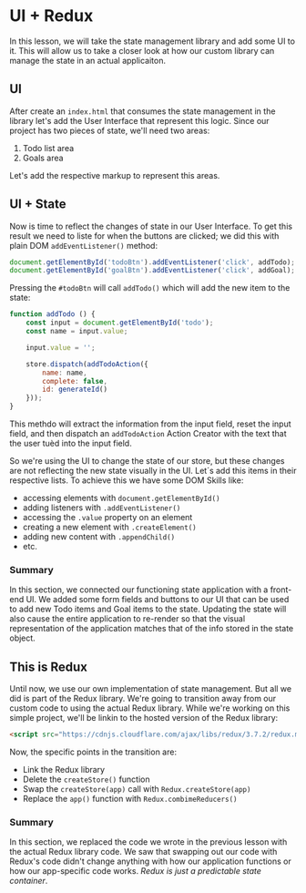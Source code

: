 UI + Redux
==========

In this lesson, we will take the state management library and add some UI to it. This will allow us to take a closer look at how our custom library can manage the state in an actual applicaiton.

UI
--

After create an `index.html` that consumes the state management in the library let's add the User Interface that represent this logic. Since our project has two pieces of state, we'll need two areas:

1. Todo list area
2. Goals area

Let's add the respective markup to represent this areas.

UI + State
----------

Now is time to reflect the changes of state in our User Interface. To get this result we need to liste for when the buttons are clicked; we did this with plain DOM `addEventListener()` method:

```js
document.getElementById('todoBtn').addEventListener('click', addTodo);
document.getElementById('goalBtn').addEventListener('click', addGoal);
```

Pressing the `#todoBtn` will call `addTodo()` which will add the new item to the state:

```js
function addTodo () {
    const input = document.getElementById('todo');
    const name = input.value;

    input.value = '';

    store.dispatch(addTodoAction({
        name: name,
        complete: false,
        id: generateId()
    }));
}
```

This methdo will extract the information from the input field, reset the input field, and then dispatch an `addTodoAction` Action Creator with the text that the user tuèd into the input field.

So we're using the UI to change the state of our store, but these changes are not reflecting the new state visually in the UI. Let´s add this items in their respective lists. To achieve this we have some DOM Skills like:

- accessing elements with `document.getElementById()`
- adding listeners with `.addEventListener()`
- accessing the `.value` property on an element
- creating a new element with `.createElement()`
- adding new content with `.appendChild()`
- etc.

### Summary

In this section, we connected our functioning state application with a front-end UI. We added some form fields and buttons to our UI that can be used to add new Todo items and Goal items to the state. Updating the state will also cause the entire application to re-render so that the visual representation of the application matches that of the info stored in the state object.

This is Redux
-------------

Until now, we use our own implementation of state management. But all we did is part of the Redux library. We're going to transition away from our custom code to using the actual Redux library. While we're working on this simple project, we'll be linkin to the hosted version of the Redux library:

```html
<script src="https://cdnjs.cloudflare.com/ajax/libs/redux/3.7.2/redux.min.js"></script>
```

Now, the specific points in the transition are:

- Link the Redux library
- Delete the `createStore()` function
- Swap the `createStore(app)` call with `Redux.createStore(app)`
- Replace the `app()` function with `Redux.combimeReducers()`

### Summary
In this section, we replaced the code we wrote in the previous lesson with the actual Redux library code. We saw that swapping out our code with Redux's code didn't change anything with how our application functions or how our app-specific code works. _Redux is just a predictable state container_.
